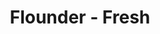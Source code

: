 ---
title: Flounder - Fresh
price: $6.81
description: Aenean fermentum. Donec ut mauris eget massa tempor convallis. Nulla neque libero, convallis eget, eleifend luctus, ultricies eu, nibh.
image: https://dummyimage.com/100x250.png/ff4444/ffffff
---